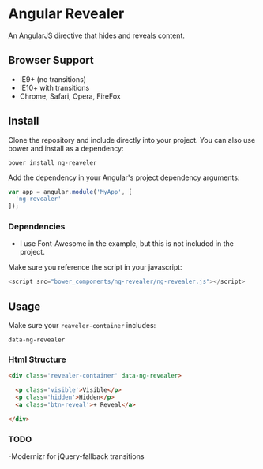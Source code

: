 # Angular Revealer

An AngularJS directive that hides and reveals content.

## Browser Support
- IE9+ (no transitions)
- IE10+ with transitions
- Chrome, Safari, Opera, FireFox

## Install

Clone the repository and include directly into your project. You can also use bower and install as a dependency:

```
bower install ng-reaveler
```

Add the dependency in your Angular's project dependency arguments:

```js
var app = angular.module('MyApp', [
  'ng-revealer'
]);
```

### Dependencies

- I use Font-Awesome in the example, but this is not included in the project.

Make sure you reference the script in your javascript:

```js
<script src="bower_components/ng-revealer/ng-revealer.js"></script>
```

## Usage

Make sure your `reaveler-container` includes:
```
data-ng-revealer
```


### Html Structure

```html
<div class='revealer-container' data-ng-revealer>

  <p class='visible'>Visible</p>
  <p class='hidden'>Hidden</p>
  <a class='btn-reveal'>+ Reveal</a>

</div>
```

### TODO

-Modernizr for jQuery-fallback transitions
